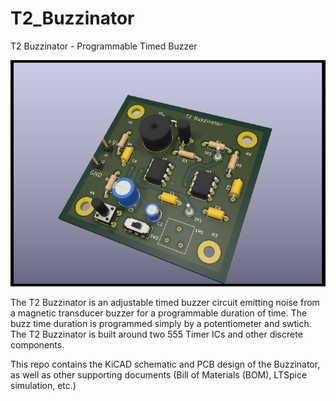 # T2_Buzzinator
T2 Buzzinator - Programmable Timed Buzzer

![](/Documents/Images/Programmable_Timed_Buzzer_PCB_3D_View.png)

The T2 Buzzinator is an adjustable timed buzzer circuit emitting noise from a magnetic transducer buzzer for a programmable duration of time. The buzz time duration is programmed simply by a potentiometer and swtich.  The T2 Buzzinator is built around two 555 Timer ICs and other discrete components.

This repo contains the KiCAD schematic and PCB design of the Buzzinator, as well as other supporting documents (Bill of Materials (BOM), LTSpice simulation, etc.)


